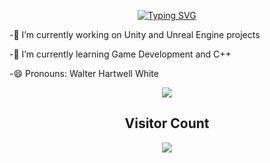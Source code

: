 <p align="center">
<a href="https://git.io/typing-svg"><img src="https://readme-typing-svg.herokuapp.com?font=Roboto&pause=1000&center=true&vCenter=true&width=435&lines=Hello+There!;I+am+a+game+dev" alt="Typing SVG" /></a>
</p>  
-🔭 I’m currently working on Unity and Unreal Engine projects  


-🌱 I’m currently learning Game Development and C++  


-😄 Pronouns: Walter Hartwell White  
 
 
 <p align = 'center'><a href="https://github.com/melihacil/" target="_blank"><img align="center" src="https://github-readme-stats.vercel.app/api/top-langs/?username=melihacil&layout=compact&theme=gruvbox&hide_border=false" /></a></p>



<h2 align='center'>Visitor Count</h2>
<p align = 'center'><img src="https://profile-counter.glitch.me/melihacil/count.svg"/></p>
